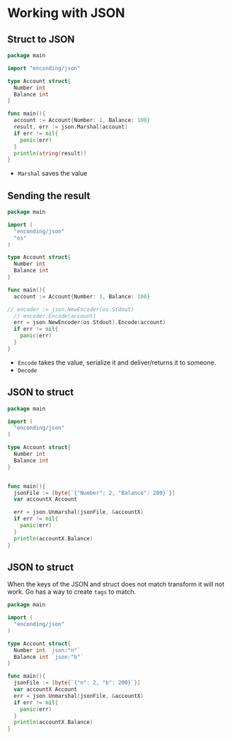 # Working with JSON

## Struct to JSON

```go
package main

import "enconding/json"

type Account struct{
  Number int
  Balance int
}

func main(){
  account := Account{Number: 1, Balance: 100}
  result, err := json.Marshal(account)
  if err != nil{
    panic(err)
  }
  println(string(result))
}
```

- `Marshal` saves the value

## Sending the result

```go
package main

import (
  "enconding/json"
  "os"
)

type Account struct{
  Number int
  Balance int
}

func main(){
  account := Account{Number: 1, Balance: 100}

// encoder := json.NewEncoder(os.Stdout)
  // encoder.Encode(account)
  err = json.NewEncoder(os.Stdout).Encode(account)
  if err != nil{
    panic(err)
  }
}
```

- `Encode` takes the value, serialize it and deliver/returns it to someone.
- `Decode`

## JSON to struct

```go
package main

import (
  "enconding/json"
)

type Account struct{
  Number int
  Balance int
}


func main(){
  jsonFile := [byte{`{"Number": 2, "Balance": 200}`}]
  var accountX Account

  err = json.Unmarshal(jsonFile, &accountX)
  if err != nil{
    panic(err)
  }
  println(accountX.Balance)
}
```

## JSON to struct

When the keys of the JSON and struct does not match transform it will not work. Go has a way to create `tags` to match.

```go
package main

import (
  "enconding/json"
)

type Account struct{
  Number int `json:"n"`
  Balance int `json:"b"`
}

func main(){
  jsonFile := [byte{`{"n": 2, "b": 200}`}]
  var accountX Account
  err = json.Unmarshal(jsonFile, &accountX)
  if err != nil{
    panic(err)
  }
  println(accountX.Balance)
}
```
